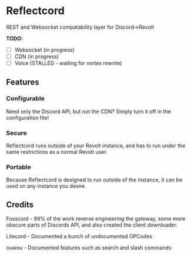 # Reflectcord

REST and Websocket compatability layer for Discord->Revolt

**TODO:**

- [ ] Websocket (in progress)
- [ ] CDN (in progress)
- [ ] Voice (STALLED - waiting for vortex rewrite)

## Features

### Configurable

Need only the Discord API, but not the CDN? Simply turn it off in the configuration file!

### Secure

Reflectcord runs outside of your Revolt instance, and has to run under the same restrictions as a normal Revolt user.

### Portable

Because Reflectcord is designed to run outside of the instance, it can be used on any instance you desire.

## Credits

Fosscord - 99% of the work reverse engineering the gateway, some more obscure parts of Discords API, and also created the client downloader.

Litecord - Documented a bunch of undocumented OPCodes

ouwou - Documented features such as search and slash commands
